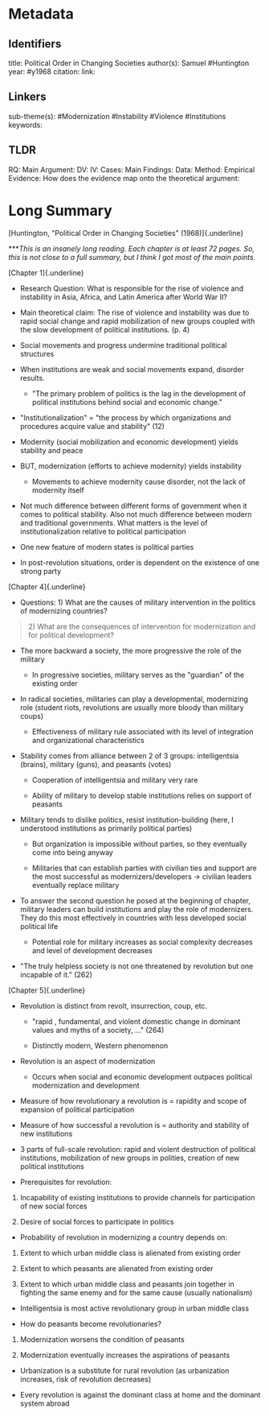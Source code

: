 # Metadata
## Identifiers
title: Political Order in Changing Societies
author(s): Samuel #Huntington 
year: #y1968
citation:
link:

## Linkers

sub-theme(s): #Modernization #Instability #Violence #Institutions 
keywords:

## TLDR

RQ:
Main Argument:
DV:
IV:
Cases:
Main Findings:
Data:
Method:
Empirical Evidence: 
How does the evidence map onto the theoretical argument: 

# Long Summary


[Huntington, "Political Order in Changing Societies" (1968)]{.underline}

\*\*\**This is an insanely long reading. Each chapter is at least 72
pages. So, this is not close to a full summary, but I think I got most
of the main points.*

[Chapter 1]{.underline}

-   Research Question: What is responsible for the rise of violence and
    instability in Asia, Africa, and Latin America after World War II?

-   Main theoretical claim: The rise of violence and instability was due
    to rapid social change and rapid mobilization of new groups coupled
    with the slow development of political institutions. (p. 4)

<!-- -->

-   Social movements and progress undermine traditional political
    structures

-   When institutions are weak and social movements expand, disorder
    results.

    -   "The primary problem of politics is the lag in the development
        of political institutions behind social and economic change."

-   "Institutionalization" = "the process by which organizations and
    procedures acquire value and stability" (12)

<!-- -->

-   Modernity (social mobilization and economic development) yields
    stability and peace

-   BUT, modernization (efforts to achieve modernity) yields instability

    -   Movements to achieve modernity cause disorder, not the lack of
        modernity itself

<!-- -->

-   Not much difference between different forms of government when it
    comes to political stability. Also not much difference between
    modern and traditional governments. What matters is the level of
    institutionalization relative to political participation

-   One new feature of modern states is political parties

-   In post-revolution situations, order is dependent on the existence
    of one strong party

[Chapter 4]{.underline}

-   Questions: 1) What are the causes of military intervention in the
    politics of modernizing countries?

> 2\) What are the consequences of intervention for modernization and
> for political development?

-   The more backward a society, the more progressive the role of the
    military

    -   In progressive societies, military serves as the "guardian" of
        the existing order

<!-- -->

-   In radical societies, militaries can play a developmental,
    modernizing role (student riots, revolutions are usually more bloody
    than military coups)

    -   Effectiveness of military rule associated with its level of
        integration and organizational characteristics

-   Stability comes from alliance between 2 of 3 groups: intelligentsia
    (brains), military (guns), and peasants (votes)

    -   Cooperation of intelligentsia and military very rare

    -   Ability of military to develop stable institutions relies on
        support of peasants

<!-- -->

-   Military tends to dislike politics, resist institution-building
    (here, I understood institutions as primarily political parties)

    -   But organization is impossible without parties, so they
        eventually come into being anyway

    -   Militaries that can establish parties with civilian ties and
        support are the most successful as modernizers/developers -\>
        civilian leaders eventually replace military

<!-- -->

-   To answer the second question he posed at the beginning of chapter,
    military leaders can build institutions and play the role of
    modernizers. They do this most effectively in countries with less
    developed social political life

    -   Potential role for military increases as social complexity
        decreases and level of development decreases

<!-- -->

-   "The truly helpless society is not one threatened by revolution but
    one incapable of it." (262)

[Chapter 5]{.underline}

-   Revolution is distinct from revolt, insurrection, coup, etc.

    -   "rapid , fundamental, and violent domestic change in dominant
        values and myths of a society, ..." (264)

    -   Distinctly modern, Western phenomenon

-   Revolution is an aspect of modernization

    -   Occurs when social and economic development outpaces political
        modernization and development

<!-- -->

-   Measure of how revolutionary a revolution is = rapidity and scope of
    expansion of political participation

-   Measure of how successful a revolution is = authority and stability
    of new institutions

<!-- -->

-   3 parts of full-scale revolution: rapid and violent destruction of
    political institutions, mobilization of new groups in polities,
    creation of new political institutions

<!-- -->

-   Prerequisites for revolution:

1)  Incapability of existing institutions to provide channels for
    participation of new social forces

2)  Desire of social forces to participate in politics

-   Probability of revolution in modernizing a country depends on:

1)  Extent to which urban middle class is alienated from existing order

2)  Extent to which peasants are alienated from existing order

3)  Extent to which urban middle class and peasants join together in
    fighting the same enemy and for the same cause (usually nationalism)

-   Intelligentsia is most active revolutionary group in urban middle
    class

<!-- -->

-   How do peasants become revolutionaries?

1)  Modernization worsens the condition of peasants

2)  Modernization eventually increases the aspirations of peasants

-   Urbanization is a substitute for rural revolution (as urbanization
    increases, risk of revolution decreases)

<!-- -->

-   Every revolution is against the dominant class at home and the
    dominant system abroad
